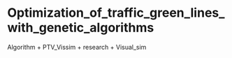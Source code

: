 # Optimization_of_traffic_green_lines_with_genetic_algorithms
Algorithm + PTV_Vissim + research + Visual_sim
